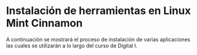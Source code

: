 # Instalación de herramientas en Linux Mint Cinnamon
A continuación se mostrará el proceso de instalación de varias aplicaciones las cuales se utilizarán a lo largo del curso de Digital I.
